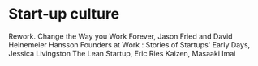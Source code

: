 # Start-up culture

Rework. Change the Way you Work Forever, Jason Fried and David Heinemeier Hansson
Founders at Work : Stories of Startups' Early Days, Jessica Livingston
The Lean Startup, Eric Ries
Kaizen, Masaaki Imai